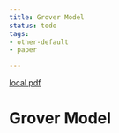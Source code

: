 ```yaml
---
title: Grover Model
status: todo
tags:
- other-default
- paper

---
```


[local pdf](../../../pdfs/Grover-model.pdf)

# Grover Model
